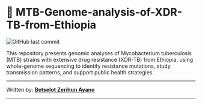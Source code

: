 # 🧬 MTB-Genome-analysis-of-XDR-TB-from-Ethiopia 

![GitHub last commit](https://img.shields.io/github/last-commit/betselotz/MTB-Illumina-WGS-Analysis)  

This repository presents genomic analyses of Mycobacterium tuberculosis (MTB) strains with extensive drug resistance (XDR-TB) from Ethiopia, using whole-genome sequencing to identify resistance mutations, study transmission patterns, and support public health strategies.  

---  

Written by: [**Betselot Zerihun Ayano**](https://github.com/betselotz)  

---  
